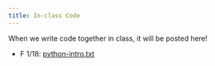 ```yaml
---
title: In-class Code
---
```


When we write code together in class, it will be posted here!

* F 1/18: [python-intro.txt](static/python-intro.txt)
